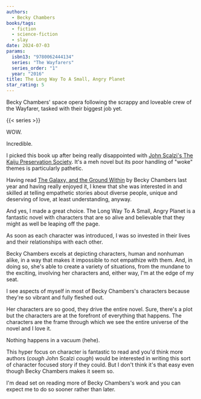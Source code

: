 ```yaml
---
authors:
  - Becky Chambers
books/tags:
  - fiction
  - science-fiction
  - slay
date: 2024-07-03
params:
  isbn13: "9780062444134"
  series: "The Wayfarers"
  series_order: "1"
  year: "2016"
title: The Long Way To A Small, Angry Planet
star_rating: 5
---
```


Becky Chambers' space opera following the scrappy and loveable crew of the Wayfarer, tasked with their biggest job yet.

<!--more-->

{{< series >}}

WOW. 

Incredible.

I picked this book up after being really disappointed with [John Scalzi's The Kaiju Preservation Society](/books/2024-07-01/). It's a meh novel but its poor handling of "woke" themes is particularly pathetic.

Having read [The Galaxy, and the Ground Within](/books/2023-06-21/) by Becky Chambers last year and having really enjoyed it, I knew that she was interested in and skilled at telling empathetic stories about diverse people, unique and deserving of love, at least understanding, anyway.

And yes, I made a great choice. The Long Way To A Small, Angry Planet is a fantastic novel with characters that are so alive and believable that they might as well be leaping off the page.

As soon as each character was introduced, I was so invested in their lives and their relationships with each other.

Becky Chambers excels at depicting characters, human and nonhuman alike, in a way that makes it impossible to not empathize with them. And, in doing so, she's able to create a variety of situations, from the mundane to the exciting, involving her characters and, either way, I'm at the edge of my seat.

I see aspects of myself in most of Becky Chambers's characters because they're so vibrant and fully fleshed out.

Her characters are so good, they drive the entire novel. Sure, there's a plot but the characters are at the forefront of everything that happens. The characters are the frame through which we see the entire universe of the novel and I love it.

Nothing happens in a vacuum (hehe).

This hyper focus on character is fantastic to read and you'd think more authors (*cough* John Scalzi *cough*) would be interested in writing this sort of character focused story if they could.  But I don't think it's that easy even though Becky Chambers makes it seem so.

I'm dead set on reading more of Becky Chambers's work and you can expect me to do so sooner rather than later. 